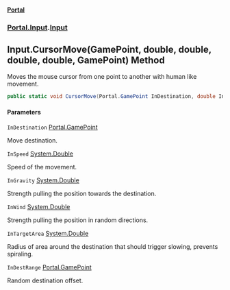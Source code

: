 #### [Portal](index.md 'index')
### [Portal.Input](Portal.Input.md 'Portal.Input').[Input](Portal.Input.Input.md 'Portal.Input.Input')

## Input.CursorMove(GamePoint, double, double, double, double, GamePoint) Method

Moves the mouse cursor from one point to another with human like movement.

```csharp
public static void CursorMove(Portal.GamePoint InDestination, double InSpeed, double InGravity, double InWind, double InTargetArea, Portal.GamePoint InDestRange);
```
#### Parameters

<a name='Portal.Input.Input.CursorMove(Portal.GamePoint,double,double,double,double,Portal.GamePoint).InDestination'></a>

`InDestination` [Portal.GamePoint](https://docs.microsoft.com/en-us/dotnet/api/Portal.GamePoint 'Portal.GamePoint')

Move destination.

<a name='Portal.Input.Input.CursorMove(Portal.GamePoint,double,double,double,double,Portal.GamePoint).InSpeed'></a>

`InSpeed` [System.Double](https://docs.microsoft.com/en-us/dotnet/api/System.Double 'System.Double')

Speed of the movement.

<a name='Portal.Input.Input.CursorMove(Portal.GamePoint,double,double,double,double,Portal.GamePoint).InGravity'></a>

`InGravity` [System.Double](https://docs.microsoft.com/en-us/dotnet/api/System.Double 'System.Double')

Strength pulling the position towards the destination.

<a name='Portal.Input.Input.CursorMove(Portal.GamePoint,double,double,double,double,Portal.GamePoint).InWind'></a>

`InWind` [System.Double](https://docs.microsoft.com/en-us/dotnet/api/System.Double 'System.Double')

Strength pulling the position in random directions.

<a name='Portal.Input.Input.CursorMove(Portal.GamePoint,double,double,double,double,Portal.GamePoint).InTargetArea'></a>

`InTargetArea` [System.Double](https://docs.microsoft.com/en-us/dotnet/api/System.Double 'System.Double')

Radius of area around the destination that should trigger slowing, prevents spiraling.

<a name='Portal.Input.Input.CursorMove(Portal.GamePoint,double,double,double,double,Portal.GamePoint).InDestRange'></a>

`InDestRange` [Portal.GamePoint](https://docs.microsoft.com/en-us/dotnet/api/Portal.GamePoint 'Portal.GamePoint')

Random destination offset.